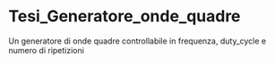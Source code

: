 # Tesi_Generatore_onde_quadre
Un generatore di onde quadre controllabile in frequenza, duty_cycle e numero di ripetizioni
